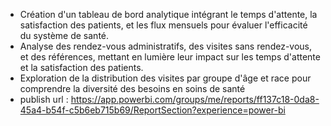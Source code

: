 - Création d'un tableau de bord analytique intégrant le temps d'attente, la satisfaction des patients, et les flux mensuels pour évaluer l'efficacité du système de santé.
- Analyse des rendez-vous administratifs, des visites sans rendez-vous, et des références, mettant en lumière leur impact sur les temps d'attente et la satisfaction des patients.
- Exploration de la distribution des visites par groupe d'âge et race pour comprendre la diversité des besoins en soins de santé
- publish url : https://app.powerbi.com/groups/me/reports/ff137c18-0da8-45a4-b54f-c5b6eb715b69/ReportSection?experience=power-bi
